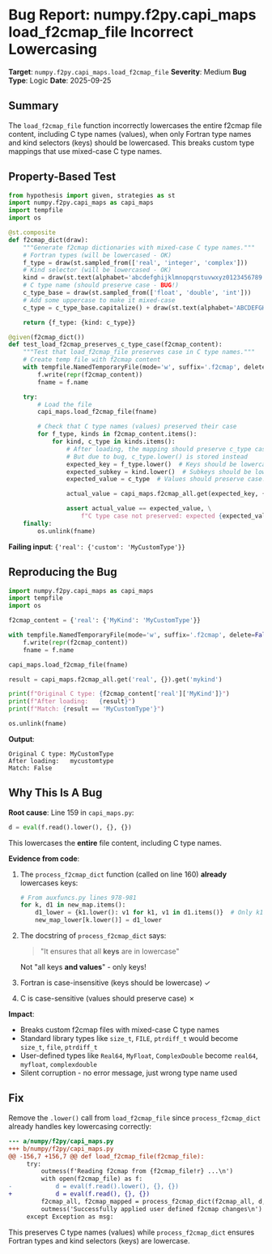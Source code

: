 # Bug Report: numpy.f2py.capi_maps load_f2cmap_file Incorrect Lowercasing

**Target**: `numpy.f2py.capi_maps.load_f2cmap_file`
**Severity**: Medium
**Bug Type**: Logic
**Date**: 2025-09-25

## Summary

The `load_f2cmap_file` function incorrectly lowercases the entire f2cmap file content, including C type names (values), when only Fortran type names and kind selectors (keys) should be lowercased. This breaks custom type mappings that use mixed-case C type names.

## Property-Based Test

```python
from hypothesis import given, strategies as st
import numpy.f2py.capi_maps as capi_maps
import tempfile
import os

@st.composite
def f2cmap_dict(draw):
    """Generate f2cmap dictionaries with mixed-case C type names."""
    # Fortran types (will be lowercased - OK)
    f_type = draw(st.sampled_from(['real', 'integer', 'complex']))
    # Kind selector (will be lowercased - OK)
    kind = draw(st.text(alphabet='abcdefghijklmnopqrstuvwxyz0123456789', min_size=1, max_size=10))
    # C type name (should preserve case - BUG!)
    c_type_base = draw(st.sampled_from(['float', 'double', 'int']))
    # Add some uppercase to make it mixed-case
    c_type = c_type_base.capitalize() + draw(st.text(alphabet='ABCDEFGHIJKLMNOPQRSTUVWXYZ', max_size=5))

    return {f_type: {kind: c_type}}

@given(f2cmap_dict())
def test_load_f2cmap_preserves_c_type_case(f2cmap_content):
    """Test that load_f2cmap_file preserves case in C type names."""
    # Create temp file with f2cmap content
    with tempfile.NamedTemporaryFile(mode='w', suffix='.f2cmap', delete=False) as f:
        f.write(repr(f2cmap_content))
        fname = f.name

    try:
        # Load the file
        capi_maps.load_f2cmap_file(fname)

        # Check that C type names (values) preserved their case
        for f_type, kinds in f2cmap_content.items():
            for kind, c_type in kinds.items():
                # After loading, the mapping should preserve c_type case
                # But due to bug, c_type.lower() is stored instead
                expected_key = f_type.lower()  # Keys should be lowercase
                expected_subkey = kind.lower()  # Subkeys should be lowercase
                expected_value = c_type  # Values should preserve case!

                actual_value = capi_maps.f2cmap_all.get(expected_key, {}).get(expected_subkey)

                assert actual_value == expected_value, \
                    f"C type case not preserved: expected {expected_value}, got {actual_value}"
    finally:
        os.unlink(fname)
```

**Failing input**: `{'real': {'custom': 'MyCustomType'}}`

## Reproducing the Bug

```python
import numpy.f2py.capi_maps as capi_maps
import tempfile
import os

f2cmap_content = {'real': {'MyKind': 'MyCustomType'}}

with tempfile.NamedTemporaryFile(mode='w', suffix='.f2cmap', delete=False) as f:
    f.write(repr(f2cmap_content))
    fname = f.name

capi_maps.load_f2cmap_file(fname)

result = capi_maps.f2cmap_all.get('real', {}).get('mykind')

print(f"Original C type: {f2cmap_content['real']['MyKind']}")
print(f"After loading:   {result}")
print(f"Match: {result == 'MyCustomType'}")

os.unlink(fname)
```

**Output**:
```
Original C type: MyCustomType
After loading:   mycustomtype
Match: False
```

## Why This Is A Bug

**Root cause**: Line 159 in `capi_maps.py`:
```python
d = eval(f.read().lower(), {}, {})
```

This lowercases the **entire** file content, including C type names.

**Evidence from code**:

1. The `process_f2cmap_dict` function (called on line 160) **already** lowercases keys:
   ```python
   # From auxfuncs.py lines 978-981
   for k, d1 in new_map.items():
       d1_lower = {k1.lower(): v1 for k1, v1 in d1.items()}  # Only k1 lowercased!
       new_map_lower[k.lower()] = d1_lower
   ```

2. The docstring of `process_f2cmap_dict` says:
   > "It ensures that all **keys** are in lowercase"

   Not "all keys **and values**" - only keys!

3. Fortran is case-insensitive (keys should be lowercase) ✓
4. C is case-sensitive (values should preserve case) ✗

**Impact**:
- Breaks custom f2cmap files with mixed-case C type names
- Standard library types like `size_t`, `FILE`, `ptrdiff_t` would become `size_t`, `file`, `ptrdiff_t`
- User-defined types like `Real64`, `MyFloat`, `ComplexDouble` become `real64`, `myfloat`, `complexdouble`
- Silent corruption - no error message, just wrong type name used

## Fix

Remove the `.lower()` call from `load_f2cmap_file` since `process_f2cmap_dict` already handles key lowercasing correctly:

```diff
--- a/numpy/f2py/capi_maps.py
+++ b/numpy/f2py/capi_maps.py
@@ -156,7 +156,7 @@ def load_f2cmap_file(f2cmap_file):
     try:
         outmess(f'Reading f2cmap from {f2cmap_file!r} ...\n')
         with open(f2cmap_file) as f:
-            d = eval(f.read().lower(), {}, {})
+            d = eval(f.read(), {}, {})
         f2cmap_all, f2cmap_mapped = process_f2cmap_dict(f2cmap_all, d, c2py_map, True)
         outmess('Successfully applied user defined f2cmap changes\n')
     except Exception as msg:
```

This preserves C type names (values) while `process_f2cmap_dict` ensures Fortran types and kind selectors (keys) are lowercase.